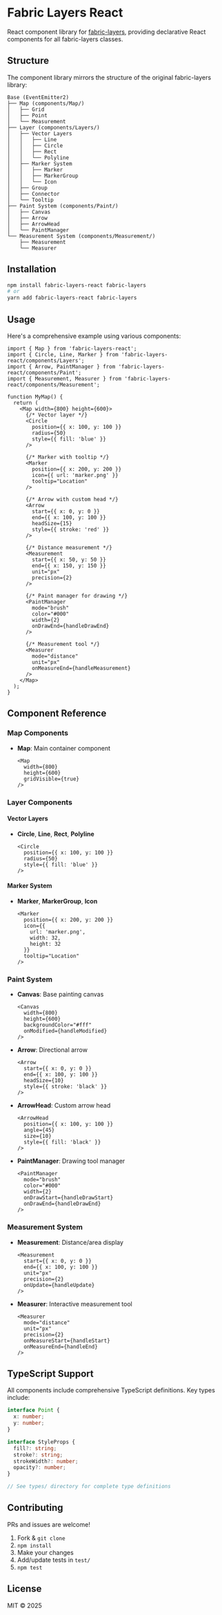 # Fabric Layers React

React component library for [fabric-layers](https://github.com/ajoslin103/fabric-layers), providing declarative React components for all fabric-layers classes.

## Structure

The component library mirrors the structure of the original fabric-layers library:

```
Base (EventEmitter2)
├── Map (components/Map/)
│   ├── Grid
│   ├── Point
│   └── Measurement
├── Layer (components/Layers/)
│   ├── Vector Layers
│   │   ├── Line
│   │   ├── Circle
│   │   ├── Rect
│   │   └── Polyline
│   ├── Marker System
│   │   ├── Marker
│   │   ├── MarkerGroup
│   │   └── Icon
│   ├── Group
│   ├── Connector
│   └── Tooltip
├── Paint System (components/Paint/)
│   ├── Canvas
│   ├── Arrow
│   ├── ArrowHead
│   └── PaintManager
└── Measurement System (components/Measurement/)
    ├── Measurement
    └── Measurer
```

## Installation

```bash
npm install fabric-layers-react fabric-layers
# or
yarn add fabric-layers-react fabric-layers
```

## Usage

Here's a comprehensive example using various components:

```tsx
import { Map } from 'fabric-layers-react';
import { Circle, Line, Marker } from 'fabric-layers-react/components/Layers';
import { Arrow, PaintManager } from 'fabric-layers-react/components/Paint';
import { Measurement, Measurer } from 'fabric-layers-react/components/Measurement';

function MyMap() {
  return (
    <Map width={800} height={600}>
      {/* Vector layer */}
      <Circle
        position={{ x: 100, y: 100 }}
        radius={50}
        style={{ fill: 'blue' }}
      />

      {/* Marker with tooltip */}
      <Marker
        position={{ x: 200, y: 200 }}
        icon={{ url: 'marker.png' }}
        tooltip="Location"
      />

      {/* Arrow with custom head */}
      <Arrow
        start={{ x: 0, y: 0 }}
        end={{ x: 100, y: 100 }}
        headSize={15}
        style={{ stroke: 'red' }}
      />

      {/* Distance measurement */}
      <Measurement
        start={{ x: 50, y: 50 }}
        end={{ x: 150, y: 150 }}
        unit="px"
        precision={2}
      />

      {/* Paint manager for drawing */}
      <PaintManager
        mode="brush"
        color="#000"
        width={2}
        onDrawEnd={handleDrawEnd}
      />

      {/* Measurement tool */}
      <Measurer
        mode="distance"
        unit="px"
        onMeasureEnd={handleMeasurement}
      />
    </Map>
  );
}
```

## Component Reference

### Map Components

- **Map**: Main container component
  ```tsx
  <Map 
    width={800} 
    height={600}
    gridVisible={true}
  />
  ```

### Layer Components

#### Vector Layers

- **Circle**, **Line**, **Rect**, **Polyline**
  ```tsx
  <Circle
    position={{ x: 100, y: 100 }}
    radius={50}
    style={{ fill: 'blue' }}
  />
  ```

#### Marker System

- **Marker**, **MarkerGroup**, **Icon**
  ```tsx
  <Marker
    position={{ x: 200, y: 200 }}
    icon={{
      url: 'marker.png',
      width: 32,
      height: 32
    }}
    tooltip="Location"
  />
  ```

### Paint System

- **Canvas**: Base painting canvas
  ```tsx
  <Canvas
    width={800}
    height={600}
    backgroundColor="#fff"
    onModified={handleModified}
  />
  ```

- **Arrow**: Directional arrow
  ```tsx
  <Arrow
    start={{ x: 0, y: 0 }}
    end={{ x: 100, y: 100 }}
    headSize={10}
    style={{ stroke: 'black' }}
  />
  ```

- **ArrowHead**: Custom arrow head
  ```tsx
  <ArrowHead
    position={{ x: 100, y: 100 }}
    angle={45}
    size={10}
    style={{ fill: 'black' }}
  />
  ```

- **PaintManager**: Drawing tool manager
  ```tsx
  <PaintManager
    mode="brush"
    color="#000"
    width={2}
    onDrawStart={handleDrawStart}
    onDrawEnd={handleDrawEnd}
  />
  ```

### Measurement System

- **Measurement**: Distance/area display
  ```tsx
  <Measurement
    start={{ x: 0, y: 0 }}
    end={{ x: 100, y: 100 }}
    unit="px"
    precision={2}
    onUpdate={handleUpdate}
  />
  ```

- **Measurer**: Interactive measurement tool
  ```tsx
  <Measurer
    mode="distance"
    unit="px"
    precision={2}
    onMeasureStart={handleStart}
    onMeasureEnd={handleEnd}
  />
  ```

## TypeScript Support

All components include comprehensive TypeScript definitions. Key types include:

```typescript
interface Point {
  x: number;
  y: number;
}

interface StyleProps {
  fill?: string;
  stroke?: string;
  strokeWidth?: number;
  opacity?: number;
}

// See types/ directory for complete type definitions
```

## Contributing

PRs and issues are welcome!
1. Fork & `git clone`
2. `npm install`
3. Make your changes
4. Add/update tests in `test/`
5. `npm test`

## License

MIT © 2025